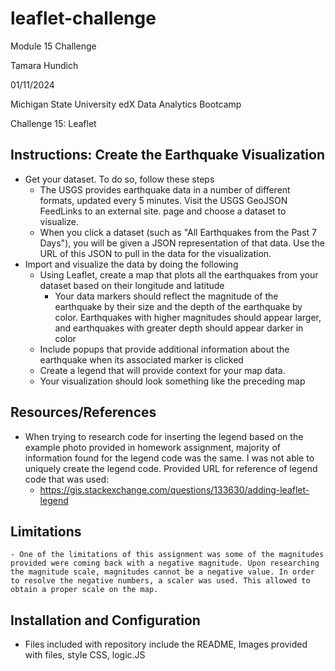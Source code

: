 # leaflet-challenge

Module 15 Challenge

Tamara Hundich

01/11/2024

  Michigan State University edX Data Analytics Bootcamp 

  Challenge 15: Leaflet 

## Instructions: Create the Earthquake Visualization
  - Get your dataset. To do so, follow these steps
    - The USGS provides earthquake data in a number of different formats, updated every 5 minutes. Visit the USGS GeoJSON FeedLinks to an external site. page and choose a dataset to visualize.
    - When you click a dataset (such as "All Earthquakes from the Past 7 Days"), you will be given a JSON representation of that data. Use the URL of this JSON to pull in the data for the visualization.
  - Import and visualize the data by doing the following
    - Using Leaflet, create a map that plots all the earthquakes from your dataset based on their longitude and latitude
        - Your data markers should reflect the magnitude of the earthquake by their size and the depth of the earthquake by color. Earthquakes with higher magnitudes should appear larger, and earthquakes with greater depth should appear darker in color
    - Include popups that provide additional information about the earthquake when its associated marker is clicked
    - Create a legend that will provide context for your map data.
    - Your visualization should look something like the preceding map

## Resources/References
- When trying to research code for inserting the legend based on the example photo provided in homework assignment, majority of information found for the legend code was the same. I was not able to uniquely create the legend code. Provided URL for reference of legend code that was used:
    -  https://gis.stackexchange.com/questions/133630/adding-leaflet-legend

## Limitations
    - One of the limitations of this assignment was some of the magnitudes provided were coming back with a negative magnitude. Upon researching the magnitude scale, magnitudes cannot be a negative value. In order to resolve the negative numbers, a scaler was used. This allowed to obtain a proper scale on the map.   
                
## Installation and Configuration 	
- Files included with repository include the README, Images provided with files, style CSS, logic.JS 
